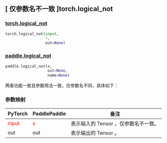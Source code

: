 ## [ 仅参数名不一致 ]torch.logical_not
### [torch.logical_not](https://pytorch.org/docs/1.13/generated/torch.logical_not.html?highlight=logical_not#torch.logical_not)

```python
torch.logical_not(input,
                  *,
                  out=None)
```

### [paddle.logical_not](https://www.paddlepaddle.org.cn/documentation/docs/zh/api/paddle/logical_not_cn.html#logical-not)

```python
paddle.logical_not(x,
                   out=None,
                   name=None)
```



两者功能一致且参数用法一致，仅参数名不同，具体如下：
### 参数映射
| PyTorch       | PaddlePaddle | 备注                                                   |
| ------------- | ------------ | ------------------------------------------------------ |
| <font color='red'> input </font> | <font color='red'> x </font> | 表示输入的 Tensor ，仅参数名不一致。  |
| out | out | 表示输出的 Tensor 。  |
